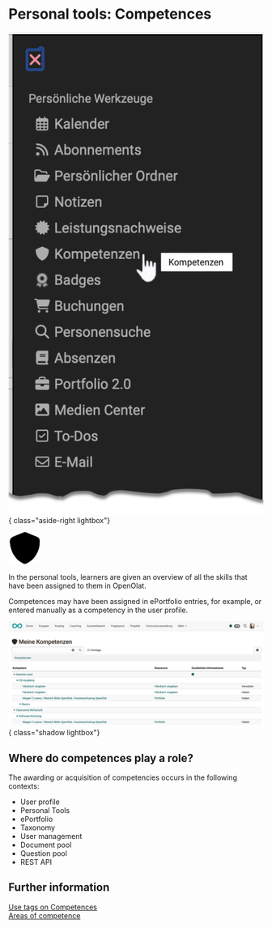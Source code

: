 # Personal tools: Competences

![pers_menu_competences_v1_de.png](assets/pers_menu_competences_v1_de.png){ class="aside-right lightbox"}

![icon_competences.png](assets/icon_competences.png)


In the personal tools, learners are given an overview of all the skills that have been assigned to them in OpenOlat. 

Competences may have been assigned in ePortfolio entries, for example, or entered manually as a competency in the user profile.

![pers_menu_competences_example_v1_de.png](assets/pers_menu_competences_example_v1_de.png){ class="shadow lightbox"}

## Where do competences play a role?

The awarding or acquisition of competencies occurs in the following contexts:

- User profile
- Personal Tools
- ePortfolio
- Taxonomy
- User management
- Document pool
- Question pool
- REST API


## Further information

[Use tags on Competences](../area_modules/Competences_tags.md)<br>
[Areas of competence](../../manual_admin/usermanagement/Configure_User.md)<br>



